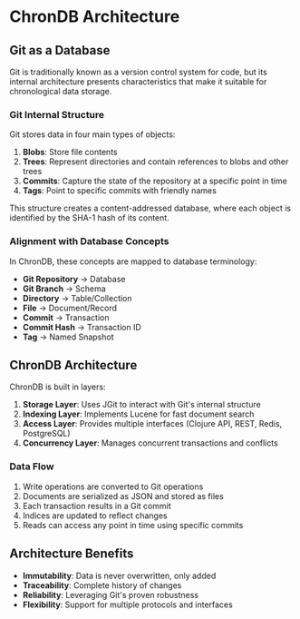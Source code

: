 # ChronDB Architecture

## Git as a Database

Git is traditionally known as a version control system for code, but its internal architecture presents characteristics that make it suitable for chronological data storage.

### Git Internal Structure

Git stores data in four main types of objects:

1. **Blobs**: Store file contents
2. **Trees**: Represent directories and contain references to blobs and other trees
3. **Commits**: Capture the state of the repository at a specific point in time
4. **Tags**: Point to specific commits with friendly names

This structure creates a content-addressed database, where each object is identified by the SHA-1 hash of its content.

### Alignment with Database Concepts

In ChronDB, these concepts are mapped to database terminology:

- **Git Repository** → Database
- **Git Branch** → Schema
- **Directory** → Table/Collection
- **File** → Document/Record
- **Commit** → Transaction
- **Commit Hash** → Transaction ID
- **Tag** → Named Snapshot

## ChronDB Architecture

ChronDB is built in layers:

1. **Storage Layer**: Uses JGit to interact with Git's internal structure
2. **Indexing Layer**: Implements Lucene for fast document search
3. **Access Layer**: Provides multiple interfaces (Clojure API, REST, Redis, PostgreSQL)
4. **Concurrency Layer**: Manages concurrent transactions and conflicts

### Data Flow

1. Write operations are converted to Git operations
2. Documents are serialized as JSON and stored as files
3. Each transaction results in a Git commit
4. Indices are updated to reflect changes
5. Reads can access any point in time using specific commits

## Architecture Benefits

- **Immutability**: Data is never overwritten, only added
- **Traceability**: Complete history of changes
- **Reliability**: Leveraging Git's proven robustness
- **Flexibility**: Support for multiple protocols and interfaces
